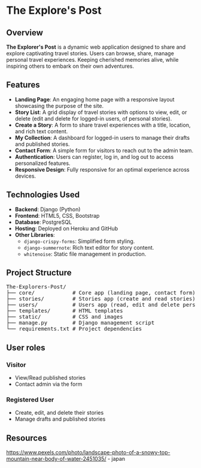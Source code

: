 # The Explore's Post 

## Overview
**The Explorer's Post** is a dynamic web application designed to share and explore captivating travel stories.
Users can browse, share, manage personal travel experiences. Keeping cherished memories alive, while inspiring others to embark on their own adventures.

## Features
- **Landing Page**: An engaging home page with a responsive layout showcasing the purpose of the site.
- **Story List**: A grid display of travel stories with options to view, edit, or delete (edit and delete for logged-in users, of personal stories).
- **Create a Story**: A form to share travel experiences with a title, location, and rich text content.
- **My Collection**: A dashboard for logged-in users to manage their drafts and published stories.
- **Contact Form**: A simple form for visitors to reach out to the admin team.
- **Authentication**: Users can register, log in, and log out to access personalized features.
- **Responsive Design**: Fully responsive for an optimal experience across devices.

## Technologies Used
- **Backend**: Django (Python)
- **Frontend**: HTML5, CSS, Bootstrap
- **Database**: PostgreSQL
- **Hosting**: Deployed on Heroku and GitHub
- **Other Libraries**:
  - `django-crispy-forms`: Simplified form styling.
  - `django-summernote`: Rich text editor for story content.
  - `whitenoise`: Static file management in production.

## Project Structure

<pre>
The-Explorers-Post/
├── core/            # Core app (landing page, contact form) 
├── stories/         # Stories app (create and read stories)
├── users/           # Users app (read, edit and delete personal stories)
├── templates/       # HTML templates
├── static/          # CSS and images
├── manage.py        # Django management script
└── requirements.txt # Project dependencies 
</pre>

## User roles
### Visitor
- View/Read published stories
- Contact admin via the form
### Registered User
- Create, edit, and delete their stories
- Manage drafts and published stories






## Resources

https://www.pexels.com/photo/landscape-photo-of-a-snowy-top-mountain-near-body-of-water-2451035/ - japan
